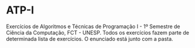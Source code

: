 # ATP-I

Exercícios de Algoritmos e Técnicas de Programação I - 1º Semestre de Ciência da Computação, FCT - UNESP. Todos os exercícios fazem parte de determinada lista de exercícios. O enunciado está junto com a pasta.
